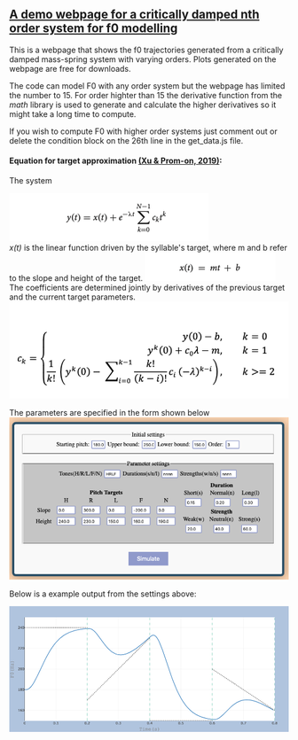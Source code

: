 ## [A demo webpage for a critically damped nth order system for f0 modelling](http://www.homepages.ucl.ac.uk/~uclyyix/qTA/)
This is a webpage that shows the f0 trajectories generated from a critically damped mass-spring system with varying orders. Plots generated on the webpage are free for downloads.  

The code can model F0 with any order system but the webpage has limited the number to 15. For order highter than 15 the derivative function from the *math* library is used to generate and calculate the higher derivatives so it might take a long time to compute. 

If you wish to compute F0 with higher order systems just comment out or delete the condition block on the 26th line in the get_data.js file.
#### Equation for target approximation [(Xu & Prom-on, 2019)](https://www.frontiersin.org/articles/10.3389/fpsyg.2019.02469/full):
The system  

![image](equations/equation1.png)  
*x(t)* is the linear function driven by the syllable's target, where m and b refer to the slope and height of the target.
![image](equations/equation2.png)  
The coefficients are determined jointly by derivatives of the previous target and the current target parameters.
![image](equations/equation3.png)  

The parameters are specified in the form shown below
![image](form.png)  

Below is a example output from the settings above:  

![image](example.png)  
